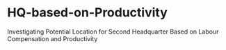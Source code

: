 # HQ-based-on-Productivity
Investigating Potential Location for Second Headquarter Based on Labour Compensation and Productivity 
